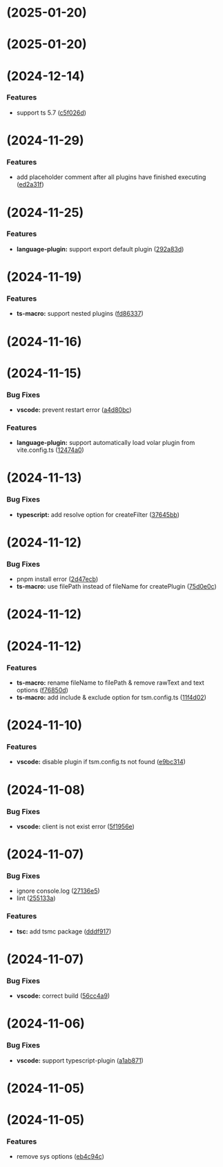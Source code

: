 # [](https://github.com/volarjs/starter/compare/v0.1.12...v) (2025-01-20)



# [](https://github.com/volarjs/starter/compare/v0.1.11...v) (2025-01-20)



# [](https://github.com/volarjs/starter/compare/v0.1.10...v) (2024-12-14)


### Features

* support ts 5.7 ([c5f026d](https://github.com/volarjs/starter/commit/c5f026d59abb52de82ec765866be9903ca42a527))



# [](https://github.com/volarjs/starter/compare/v0.1.9...v) (2024-11-29)


### Features

* add placeholder comment after all plugins have finished executing ([ed2a31f](https://github.com/volarjs/starter/commit/ed2a31ff0d5bdbf206cf1affa99ab56d176c40e8))



# [](https://github.com/volarjs/starter/compare/v0.1.8...v) (2024-11-25)


### Features

* **language-plugin:** support export default plugin ([292a83d](https://github.com/volarjs/starter/commit/292a83de3a1da356efe3d6af196865334fb96059))



# [](https://github.com/volarjs/starter/compare/v0.1.7...v) (2024-11-19)


### Features

* **ts-macro:** support nested plugins ([fd86337](https://github.com/volarjs/starter/commit/fd8633709a6d2bf0140f07b32763d541203d4dc2))



# [](https://github.com/volarjs/starter/compare/v0.1.6...v) (2024-11-16)



# [](https://github.com/volarjs/starter/compare/v0.1.5...v) (2024-11-15)


### Bug Fixes

* **vscode:** prevent restart error ([a4d80bc](https://github.com/volarjs/starter/commit/a4d80bc6f1e190bcaf47fa69b07944b9fd9c8919))


### Features

* **language-plugin:** support automatically load volar plugin from vite.config.ts ([12474a0](https://github.com/volarjs/starter/commit/12474a0b674ecd3a804aa8e3f3caab4740cafcf5))



# [](https://github.com/volarjs/starter/compare/v0.1.4...v) (2024-11-13)


### Bug Fixes

* **typescript:** add resolve option for createFilter ([37645bb](https://github.com/volarjs/starter/commit/37645bbcbce08caf3af311d4f9585dbc44c3f06c))



# [](https://github.com/volarjs/starter/compare/v0.1.3...v) (2024-11-12)


### Bug Fixes

* pnpm install error ([2d47ecb](https://github.com/volarjs/starter/commit/2d47ecbb40a70f3368c0dafa5ae3a56696bdad85))
* **ts-macro:** use filePath instead of fileName for createPlugin ([75d0e0c](https://github.com/volarjs/starter/commit/75d0e0c75143418b8015598587b2c5a6526b0664))



# [](https://github.com/volarjs/starter/compare/v0.1.2...v) (2024-11-12)



# [](https://github.com/volarjs/starter/compare/v0.1.1...v) (2024-11-12)


### Features

* **ts-macro:**  rename fileName to filePath & remove rawText and text options ([f76850d](https://github.com/volarjs/starter/commit/f76850d2b7eda90b66479cac5ebe1096d06f1226))
* **ts-macro:** add include & exclude option for tsm.config.ts ([11f4d02](https://github.com/volarjs/starter/commit/11f4d0259c494b215ffbc9a2469fc87ccebedcf3))



# [](https://github.com/volarjs/starter/compare/v0.1.0...v) (2024-11-10)


### Features

* **vscode:** disable plugin if tsm.config.ts not found ([e9bc314](https://github.com/volarjs/starter/commit/e9bc3142aa6cc7207afad219b533d072b1e34287))



# [](https://github.com/volarjs/starter/compare/v0.0.7...v) (2024-11-08)


### Bug Fixes

* **vscode:** client is not exist error ([5f1956e](https://github.com/volarjs/starter/commit/5f1956ef018fabaf2fbb9246f86512cc2098de8d))



# [](https://github.com/volarjs/starter/compare/v0.0.6...v) (2024-11-07)


### Bug Fixes

* ignore console.log ([27136e5](https://github.com/volarjs/starter/commit/27136e5ae2fe87a6241666d6a2923507d573de1f))
* lint ([255133a](https://github.com/volarjs/starter/commit/255133a7371da6353f290c9ca7c032624594053e))


### Features

* **tsc:** add tsmc package ([dddf917](https://github.com/volarjs/starter/commit/dddf9175aa7bcacb471e094c525b72d3bcd43b97))



# [](https://github.com/volarjs/starter/compare/v0.0.5...v) (2024-11-07)


### Bug Fixes

* **vscode:** correct build ([56cc4a9](https://github.com/volarjs/starter/commit/56cc4a9b56c01abff94f810ecd04b46fed4a5358))



# [](https://github.com/volarjs/starter/compare/v0.0.4...v) (2024-11-06)


### Bug Fixes

* **vscode:** support typescript-plugin ([a1ab871](https://github.com/volarjs/starter/commit/a1ab871bb3668d8a51a1d229815b8dbac7294cd8))



# [](https://github.com/volarjs/starter/compare/v0.0.3...v) (2024-11-05)



# [](https://github.com/volarjs/starter/compare/v0.0.2...v) (2024-11-05)


### Features

* remove sys options ([eb4c94c](https://github.com/volarjs/starter/commit/eb4c94c3f0ebdb16b3b4830b7fff447f10e98c28))



